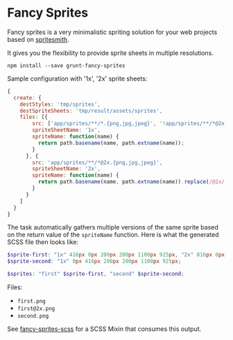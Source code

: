 # Fancy Sprites
Fancy sprites is a very minimalistic spriting solution for your web projects based on [spritesmith](https://github.com/Ensighten/spritesmith).

It gives you the flexibility to provide sprite sheets in multiple resolutions.

`npm install --save grunt-fancy-sprites`

Sample configuration with '1x', '2x' sprite sheets:
``` JavaScript
{
  create: {
    destStyles: 'tmp/sprites',
    destSpriteSheets: 'tmp/result/assets/sprites',
    files: [{
        src: ['app/sprites/**/*.{png,jpg,jpeg}', '!app/sprites/**/*@2x.{png,jpg,jpeg}'],
        spriteSheetName: '1x',
        spriteName: function(name) {
          return path.basename(name, path.extname(name));
        }
      }, {
        src: 'app/sprites/**/*@2x.{png,jpg,jpeg}',
        spriteSheetName: '2x',
        spriteName: function(name) {
          return path.basename(name, path.extname(name)).replace(/@2x/, '');
        }
      }
    ]
  }
}
```

The task automatically gathers multiple versions of the same sprite based on the return value of the `spriteName` function. Here is what the generated SCSS file then looks like:

``` SCSS
$sprite-first: "1x" 416px 0px 200px 200px 1100px 925px, "2x" 816px 0px 400px 400px 2160px 1810px;
$sprite-second: "1x" 0px 416px 200px 200px 1100px 925px;

$sprites: "first" $sprite-first, "second" $sprite-second;
```

Files:
- `first.png`
- `first@2x.png`
- `second.png`

See [fancy-sprites-scss](https://github.com/MajorBreakfast/fancy-sprites-scss) for a SCSS Mixin that consumes this output.